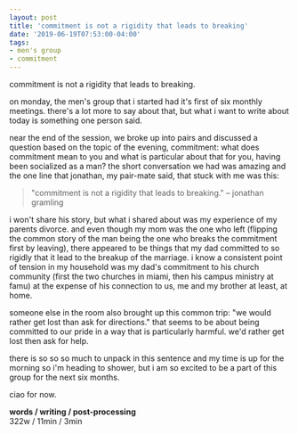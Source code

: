 ```yaml
---
layout: post
title: 'commitment is not a rigidity that leads to breaking'
date: '2019-06-19T07:53:00-04:00'
tags:
- men's group
- commitment
--- 
```


commitment is not a rigidity that leads to breaking. 

on monday, the men's group that i started had it's first of six monthly meetings. there's a lot more to say about that, but what i want to write about today is something one person said. 

near the end of the session, we broke up into pairs and discussed a question based on the topic of the evening, commitment: what does commitment mean to you and what is particular about that for you, having been socialized as a man? the short conversation we had was amazing and the one line that jonathan, my pair-mate said, that stuck with me was this:

> "commitment is not a rigidity that leads to breaking." – jonathan gramling

i won't share his story, but what i shared about was my experience of my parents divorce. and even though my mom was the one who left (flipping the common story of the man being the one who breaks the commitment first by leaving), there appeared to be things that my dad committed to so rigidly that it lead to the breakup of the marriage. i know a consistent point of tension in my household was my dad's commitment to his church community (first the two churches in miami, then his campus ministry at famu) at the expense of his connection to us, me and my brother at least, at home. 

someone else in the room also brought up this common trip: "we would rather get lost than ask for directions." that seems to be about being committed to our pride in a way that is particularly harmful. we'd rather get lost then ask for help. 

there is so so so much to unpack in this sentence and my time is up for the morning so i'm heading to shower, but i am so excited to be a part of this group for the next six months. 

ciao for now. 

<!-- hyperlink bank -->


<!-- &#042; = asterisk -->
<!-- &#039; = single quote '-->

**words / writing / post-processing**  
322w / 11min / 3min